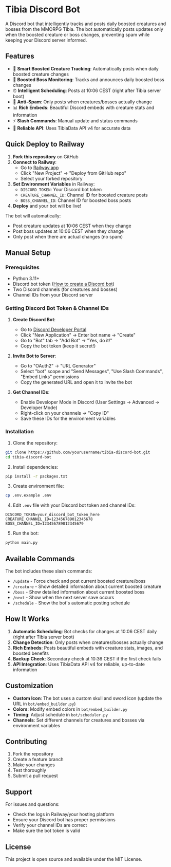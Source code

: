 # Tibia Discord Bot

A Discord bot that intelligently tracks and posts daily boosted creatures and bosses from the MMORPG Tibia. The bot automatically posts updates only when the boosted creature or boss changes, preventing spam while keeping your Discord server informed.

## Features

- 🦎 **Smart Boosted Creature Tracking**: Automatically posts when daily boosted creature changes
- 👹 **Boosted Boss Monitoring**: Tracks and announces daily boosted boss changes  
- ⏰ **Intelligent Scheduling**: Posts at 10:06 CEST (right after Tibia server boot)
- 🚫 **Anti-Spam**: Only posts when creatures/bosses actually change
- 📊 **Rich Embeds**: Beautiful Discord embeds with creature stats and information
- ⚡ **Slash Commands**: Manual update and status commands
- 🔄 **Reliable API**: Uses TibiaData API v4 for accurate data

## Quick Deploy to Railway

1. **Fork this repository** on GitHub
2. **Connect to Railway**:
   - Go to [Railway.app](https://railway.app)
   - Click "New Project" → "Deploy from GitHub repo"
   - Select your forked repository
3. **Set Environment Variables** in Railway:
   - `DISCORD_TOKEN`: Your Discord bot token
   - `CREATURE_CHANNEL_ID`: Channel ID for boosted creature posts
   - `BOSS_CHANNEL_ID`: Channel ID for boosted boss posts
4. **Deploy** and your bot will be live!

The bot will automatically:
- Post creature updates at 10:06 CEST when they change
- Post boss updates at 10:06 CEST when they change
- Only post when there are actual changes (no spam)

## Manual Setup

### Prerequisites

- Python 3.11+
- Discord bot token ([How to create a Discord bot](https://discord.com/developers/applications))
- Two Discord channels (for creatures and bosses)
- Channel IDs from your Discord server

### Getting Discord Bot Token & Channel IDs

1. **Create Discord Bot**:
   - Go to [Discord Developer Portal](https://discord.com/developers/applications)
   - Click "New Application" → Enter bot name → "Create"
   - Go to "Bot" tab → "Add Bot" → "Yes, do it!"
   - Copy the bot token (keep it secret!)

2. **Invite Bot to Server**:
   - Go to "OAuth2" → "URL Generator" 
   - Select "bot" scope and "Send Messages", "Use Slash Commands", "Embed Links" permissions
   - Copy the generated URL and open it to invite the bot

3. **Get Channel IDs**:
   - Enable Developer Mode in Discord (User Settings → Advanced → Developer Mode)
   - Right-click on your channels → "Copy ID"
   - Save these IDs for the environment variables

### Installation

1. Clone the repository:
```bash
git clone https://github.com/yourusername/tibia-discord-bot.git
cd tibia-discord-bot
```

2. Install dependencies:
```bash
pip install -r packages.txt
```

3. Create environment file:
```bash
cp .env.example .env
```

4. Edit `.env` file with your Discord bot token and channel IDs:
```env
DISCORD_TOKEN=your_discord_bot_token_here
CREATURE_CHANNEL_ID=123456789012345678
BOSS_CHANNEL_ID=123456789012345679
```

5. Run the bot:
```bash
python main.py
```

## Available Commands

The bot includes these slash commands:

- `/update` - Force check and post current boosted creature/boss
- `/creature` - Show detailed information about current boosted creature
- `/boss` - Show detailed information about current boosted boss
- `/next` - Show when the next server save occurs
- `/schedule` - Show the bot's automatic posting schedule

## How It Works

1. **Automatic Scheduling**: Bot checks for changes at 10:06 CEST daily (right after Tibia server boot)
2. **Change Detection**: Only posts when creatures/bosses actually change
3. **Rich Embeds**: Posts beautiful embeds with creature stats, images, and boosted benefits
4. **Backup Check**: Secondary check at 10:36 CEST if the first check fails
5. **API Integration**: Uses TibiaData API v4 for reliable, up-to-date information

## Customization

- **Custom Icon**: The bot uses a custom skull and sword icon (update the URL in `bot/embed_builder.py`)
- **Colors**: Modify embed colors in `bot/embed_builder.py`
- **Timing**: Adjust schedule in `bot/scheduler.py`
- **Channels**: Set different channels for creatures and bosses via environment variables

## Contributing

1. Fork the repository
2. Create a feature branch
3. Make your changes
4. Test thoroughly
5. Submit a pull request

## Support

For issues and questions:
- Check the logs in Railway/your hosting platform
- Ensure your Discord bot has proper permissions
- Verify your channel IDs are correct
- Make sure the bot token is valid

## License

This project is open source and available under the MIT License.
